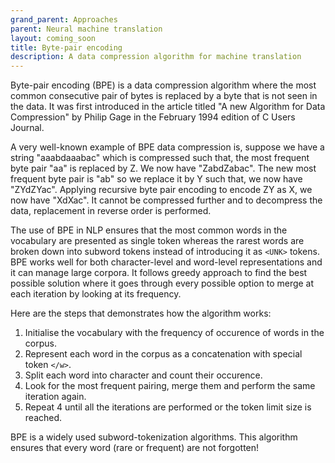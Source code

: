 ```yaml
---
grand_parent: Approaches
parent: Neural machine translation
layout: coming_soon
title: Byte-pair encoding
description: A data compression algorithm for machine translation
---
```


Byte-pair encoding (BPE) is a data compression algorithm where the most common consecutive pair of bytes is replaced by a byte that is not seen in the data.
It was first introduced in the article titled "A new Algorithm for Data Compression" by Philip Gage in the February 1994 edition of C Users Journal.

A very well-known example of BPE data compression is, suppose we have a string "aaabdaaabac" which is compressed such that, the most frequent byte pair "aa" is replaced by Z. We now have "ZabdZabac". 
The new most frequent byte pair is "ab" so we replace it by Y such that, we now have "ZYdZYac". 
Applying recursive byte pair encoding to encode ZY as X, we now have "XdXac". It cannot be compressed further and to decompress the data, replacement in reverse order is performed. 

The use of BPE in NLP ensures that the most common words in the vocabulary are presented as single token whereas the rarest words are broken down into subword tokens instead of introducing it as `<UNK>` tokens.
BPE works well for both character-level and word-level representations and it can manage large corpora.
It follows greedy approach to find the best possible solution where it goes through every possible option to merge at each iteration by looking at its frequency.

Here are the steps that demonstrates how the algorithm works:

1. Initialise the vocabulary with the frequency of occurence of words in the corpus.
2. Represent each word in the corpus as a concatenation with special token `</w>`.
3. Split each word into character and count their occurence.
4. Look for the most frequent pairing, merge them and perform the same iteration again.
5. Repeat 4 until all the iterations are performed or the token limit size is reached.

BPE is a widely used subword-tokenization algorithms.
This algorithm ensures that every word (rare or frequent) are not forgotten!
